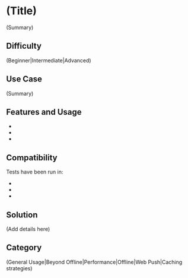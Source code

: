 # (Title)
(Summary)

## Difficulty
(Beginner|Intermediate|Advanced)

## Use Case
(Summary)

## Features and Usage

-
-
-

## Compatibility
Tests have been run in:

-
-
-

## Solution
(Add details here)

## Category
(General Usage|Beyond Offline|Performance|Offline|Web Push|Caching strategies)

